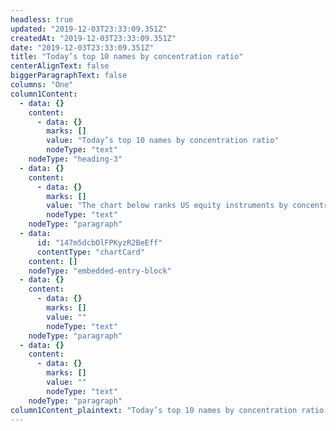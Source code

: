```yaml
---
headless: true
updated: "2019-12-03T23:33:09.351Z"
createdAt: "2019-12-03T23:33:09.351Z"
date: "2019-12-03T23:33:09.351Z"
title: "Today’s top 10 names by concentration ratio"
centerAlignText: false
biggerParagraphText: false
columns: "One"
column1Content:
  - data: {}
    content:
      - data: {}
        marks: []
        value: "Today’s top 10 names by concentration ratio"
        nodeType: "text"
    nodeType: "heading-3"
  - data: {}
    content:
      - data: {}
        marks: []
        value: "The chart below ranks US equity instruments by concentration ratio - the relative number of executions while Liquidity Lamp is lit versus when it is not. Liquidity Lamp enables you to identify the names with the largest hidden forces and to act accordingly."
        nodeType: "text"
    nodeType: "paragraph"
  - data:
      id: "147m5dcbOlFPKyzR2BeEff"
      contentType: "chartCard"
    content: []
    nodeType: "embedded-entry-block"
  - data: {}
    content:
      - data: {}
        marks: []
        value: ""
        nodeType: "text"
    nodeType: "paragraph"
  - data: {}
    content:
      - data: {}
        marks: []
        value: ""
        nodeType: "text"
    nodeType: "paragraph"
column1Content_plaintext: "Today’s top 10 names by concentration ratio The chart below ranks US equity instruments by concentration ratio - the relative number of executions while Liquidity Lamp is lit versus when it is not. Liquidity Lamp enables you to identify the names with the largest hidden forces and to act accordingly. "
---
```

